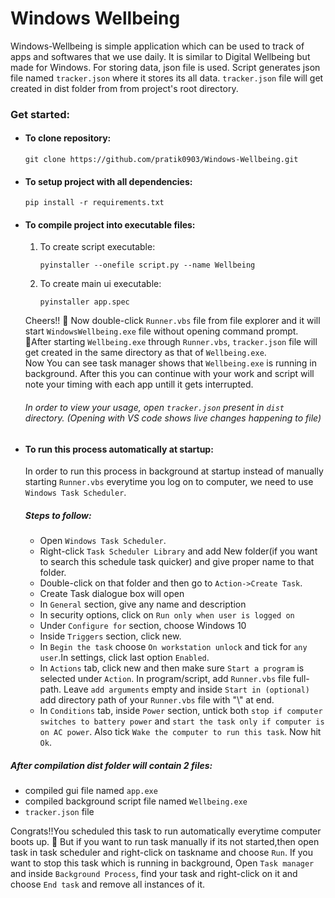 # Windows Wellbeing
Windows-Wellbeing is simple application which can be used to track of apps and softwares that we use daily. It is similar to Digital Wellbeing but made for Windows. 
For storing data, json file is used. Script generates json file named `tracker.json` where it stores its all data.
`tracker.json` file will get created in dist folder from from project's root directory.

### Get started:
* #### To clone repository:
    ```
    git clone https://github.com/pratik0903/Windows-Wellbeing.git
    ```

* #### To setup project with all dependencies:
    ```
    pip install -r requirements.txt
    ```
* #### To compile project into executable files:
    1.  To create script executable:
        ``` 
        pyinstaller --onefile script.py --name Wellbeing
        ```
    2. To create main ui executable:
        ```
        pyinstaller app.spec
        ```
    
    
    Cheers!! :clinking_glasses:
    Now double-click `Runner.vbs` file from file explorer and it will start `WindowsWellbeing.exe` file without opening command prompt.<br/>
    :pushpin:After starting `Wellbeing.exe` through `Runner.vbs`, `tracker.json` file will get created in the same directory as that of `Wellbeing.exe`.<br/>
    Now You can see task manager shows that `Wellbeing.exe` is running in background. After this you can continue with your work and script will note your timing with each app untill it gets interrupted.
    ###### In order to view your usage, open `tracker.json` present in `dist` directory. (Opening with VS code shows live changes happening to file)

* #### To run this process automatically at startup:
    In order to run this process in background at startup instead of manually starting `Runner.vbs` everytime you log on to computer, we need to use `Windows Task Scheduler`.

    ##### Steps to follow:
    - Open `Windows Task Scheduler`.
    - Right-click `Task Scheduler Library` and add New folder(if you want to search this schedule task quicker) and give proper name to that folder.
    - Double-click on that folder and then go to `Action->Create Task`.
    - Create Task dialogue box will open
    - In `General` section, give any name and description
    - In security options, click on `Run only when user is logged on`
    - Under `Configure for` section, choose Windows 10
    - Inside `Triggers` section, click new.
    - In `Begin the task` choose `On workstation unlock` and tick for `any user`.In settings, click last option `Enabled`.
    - In `Actions` tab, click new and then make sure `Start a program` is selected under `Action`. In program/script, add `Runner.vbs` file full-path. Leave  `add arguments` empty and inside `Start in (optional)` add directory path of your `Runner.vbs` file with "\\" at end.
    - In `Conditions` tab, inside `Power` section, untick both `stop if computer switches to battery power` and `start the task only if computer is on AC power`. Also tick `Wake the computer to run this task`. Now hit `Ok`.

##### After compilation dist folder will contain 2 files: 
* compiled gui file named `app.exe`
* compiled background script file named `Wellbeing.exe`
* `tracker.json` file
    
 Congrats!!You scheduled this task to run automatically everytime computer boots up. :tada:
 But if you want to run task manually if its not started,then open task in task scheduler and right-click on taskname and choose `Run`. 
 If you want to stop this task which is running in background, Open `Task manager` and inside `Background Process`, find your task and right-click on it and choose `End task` and remove all instances of it.
